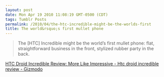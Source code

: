 ```yaml
---
layout: post
date: Mon Apr 19 2010 11:08:19 GMT-0500 (CDT)
tags: Tumblr Posts
permalink: /2010/04/the-htc-incredible-might-be-the-worlds-first
title: The world&rsquo;s first mullet phone
---
```


> The [HTC] Incredible might be the world’s first mullet phone: flat, straightforward business in the front, stylized rubber party in the back.

[HTC Droid Incredible Review: More Like Impressive - Htc droid incredible review - Gizmodo](http://gizmodo.com/5520071/htc-droid-incredible-review-more-like-impressive?utm_source=feedburner&utm_medium=feed&utm_campaign=Feed%3A+gizmodo%2Ffull+%28Gizmodo%29&utm_content=Google+Reader)
